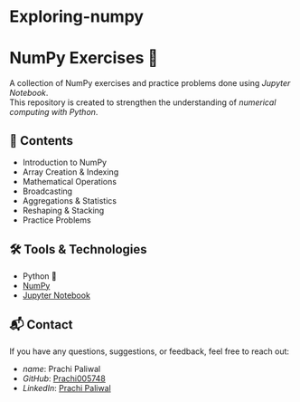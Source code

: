 # Exploring-numpy
# NumPy Exercises 📘  

A collection of NumPy exercises and practice problems done using *Jupyter Notebook*.  
This repository is created to strengthen the understanding of *numerical computing with Python*.  

## 📂 Contents  
- Introduction to NumPy  
- Array Creation & Indexing  
- Mathematical Operations  
- Broadcasting  
- Aggregations & Statistics  
- Reshaping & Stacking  
- Practice Problems  

## 🛠 Tools & Technologies  
- Python 🐍  
- [NumPy](https://numpy.org/)  
- [Jupyter Notebook](https://jupyter.org/)  

## 📬 Contact  

If you have any questions, suggestions, or feedback, feel free to reach out:  

- *name*: Prachi Paliwal
- *GitHub*: [Prachi005748](https://github.com/Prachi005748)  
- *LinkedIn*: [Prachi Paliwal](https://www.linkedin.com/in/prachi-paliwal-799126268/)  
